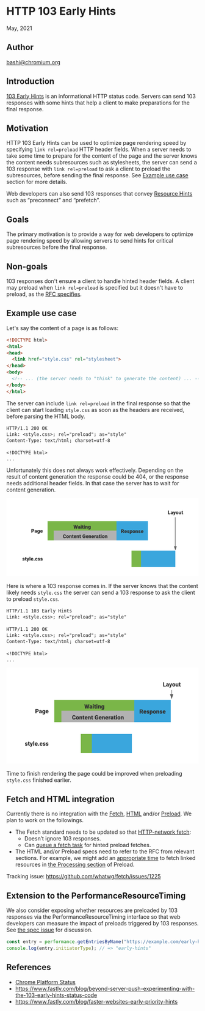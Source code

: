 # HTTP 103 Early Hints
May, 2021

## Author

bashi@chromium.org

## Introduction

[103 Early Hints](https://datatracker.ietf.org/doc/html/rfc8297) is an informational HTTP status code. Servers can send 103 responses with some hints that help a client to make preparations for the final response.

## Motivation

HTTP 103 Early Hints can be used to optimize page rendering speed by specifying `link rel=preload` HTTP header fields. When a server needs to take some time to prepare for the content of the page and the server knows the content needs subresources such as stylesheets, the server can send a 103 response with `link rel=preload` to ask a client to preload the subresources, before sending the final response. See [Example use case](#example-use-case) section for more details.

Web developers can also send 103 responses that convey [Resource Hints](https://w3c.github.io/resource-hints/) such as “preconnect” and “prefetch”.

## Goals

The primary motivation is to provide a way for web developers to optimize page rendering speed by allowing servers to send hints for critical subresources before the final response.

## Non-goals

103 responses don't ensure a client to handle hinted header fields. A client may preload when `link rel=preload` is specified but it doesn't have to preload, as the [RFC specifies](https://datatracker.ietf.org/doc/html/rfc8297#section-2).

## Example use case

Let's say the content of a page is as follows:
```html
<!DOCTYPE html>
<html>
<head>
  <link href="style.css" rel="stylesheet"> 
</head>
<body>
  <!-- ... (the server needs to "think" to generate the content) ... -->
</body>
</html>
```

The server can include `link rel=preload` in the final response so that the client can start loading `style.css` as soon as the headers are received, before parsing the HTML body.
```
HTTP/1.1 200 OK
Link: <style.css>; rel="preload"; as="style"
Content-Type: text/html; charset=utf-8

<!DOCTYPE html>
...
```

Unfortunately this does not always work effectively. Depending on the result of content generation the response could be 404, or the response needs additional header fields. In that case the server has to wait for content generation.

![without-early-hints.png](without-early-hints.png)

Here is where a 103 response comes in. If the server knows that the content likely needs `style.css` the server can send a 103 response to ask the client to preload `style.css`.

```
HTTP/1.1 103 Early Hints
Link: <style.css>; rel="preload"; as="style"

HTTP/1.1 200 OK
Link: <style.css>; rel="preload"; as="style"
Content-Type: text/html; charset=utf-8

<!DOCTYPE html>
...
```

![with-early-hints.png](with-early-hints.png)

Time to finish rendering the page could be improved when preloading `style.css` finished earlier.

## Fetch and HTML integration

Currently there is no integration with the [Fetch](https://fetch.spec.whatwg.org/), [HTML](https://html.spec.whatwg.org/multipage/) and/or [Preload](https://w3c.github.io/preload/). We plan to work on the followings.

* The Fetch standard needs to be updated so that [HTTP-network fetch](https://fetch.spec.whatwg.org/#http-network-fetch):
  * Doesn’t ignore 103 responses.
  * Can [queue a fetch task](https://fetch.spec.whatwg.org/#queue-a-fetch-task) for hinted preload fetches.
* The HTML and/or Preload specs need to refer to the RFC from relevant sections. For example, we might add an [appropriate time](https://w3c.github.io/preload/#dfn-appropriate-times) to fetch linked resources in [the Processing section](https://w3c.github.io/preload/#processing) of Preload.

Tracking issue: https://github.com/whatwg/fetch/issues/1225

## Extension to the PerformanceResourceTiming

We also consider exposing whether resources are preloaded by 103 responses via the PerformanceResourceTiming interface so that web developers can measure the impact of preloads triggered by 103 responses. See [the spec issue](https://github.com/w3c/resource-timing/issues/273) for discussion.

```js
const entry = performance.getEntriesByName("https://example.com/early-hints-preloaded.css")[0];
console.log(entry.initiatorType); // => "early-hints"
```

## References

* [Chrome Platform Status](https://chromestatus.com/feature/5207422375297024)
* https://www.fastly.com/blog/beyond-server-push-experimenting-with-the-103-early-hints-status-code
* https://www.fastly.com/blog/faster-websites-early-priority-hints
